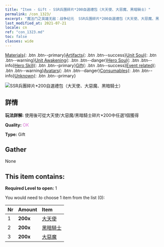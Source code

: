 ```yaml
---
title: "Item - Gift - SSR兵團碎片*200自選禮包（大天使、大惡魔、黑暗騎士）"
permalink: /con_1323/
excerpt: "魔法门之英雄无敌：战争纪元  SSR兵團碎片*200自選禮包（大天使、大惡魔、黑暗騎士）"
last_modified_at: 2021-07-21
locale: cn
ref: "con_1323.md"
toc: false
classes: wide
---
```

 [Materials](/ItemsCN/){: .btn .btn--primary}[Artifacts](/ItemsCN/Artifacts/){: .btn .btn--success}[Unit Soul](/ItemsCN/UnitSoul/){: .btn .btn--warning}[Unit Awakening](/ItemsCN/UnitAwakening/){: .btn .btn--danger}[Hero Soul](/ItemsCN/HeroSoul/){: .btn .btn--info}[Hero Skill](/ItemsCN/HeroSkill/){: .btn .btn--primary}[Gift](/ItemsCN/Gift/){: .btn .btn--success}[Event related](/ItemsCN/Events/){: .btn .btn--warning}[Avatars](/ItemsCN/Avatars/){: .btn .btn--danger}[Consumables](/ItemsCN/Consumables/){: .btn .btn--info}[Unknown](/ItemsCN/Unknown/){: .btn .btn--primary}

 ![SSR兵團碎片*200自選禮包（大天使、大惡魔、黑暗騎士）](/images/t/i_907374.png)

## 詳情
 **玩法詳解:** 使用後可從大天使/大惡魔/黑暗騎士碎片*200中任選1個獲得

 **Quality:** <span style="color: #DA70D6">OK</span>

 **Type:** Gift

## Gather

  None

## This item contains:

 **Required Level to open:** 1

 You would need to choose 1 item from the list (0):

  | Nr | Amount |     Item    |
  |:---|:-------|:------------|
  | 1 |  **200x** | [大天使](/cn/Items/unt_196/) |  | 
  | 2 |  **200x** | [黑暗騎士](/cn/Items/unt_213/) |  | 
  | 3 |  **200x** | [大惡魔](/cn/Items/unt_232/) |  | 
